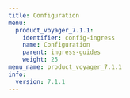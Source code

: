 ```yaml
---
title: Configuration
menu:
  product_voyager_7.1.1:
    identifier: config-ingress
    name: Configuration
    parent: ingress-guides
    weight: 25
menu_name: product_voyager_7.1.1
info:
  version: 7.1.1
---
```


